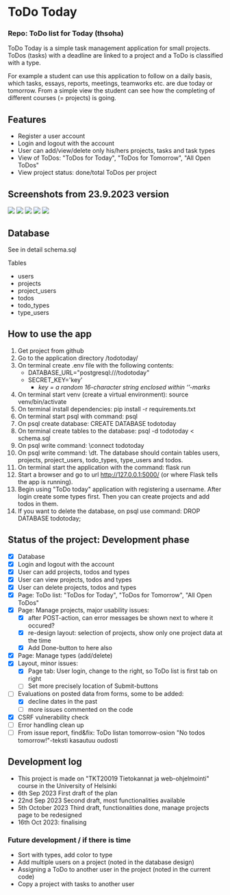 # ToDo Today
### Repo: ToDo list for Today (thsoha)

ToDo Today is a simple task management application for small projects. ToDos (tasks) with a deadline are linked to a project and a ToDo is classified with a type. 

For example a student can use this application to follow on a daily basis, which tasks, essays, reports, meetings, teamworks etc. are due today or tomorrow. From a simple view the student can see how the completing of different courses (= projects) is going. 

## Features
- Register a user account
- Login and logout with the account
- User can add/view/delete only his/hers projects, tasks and task types
- View of ToDos: "ToDos for Today", "ToDos for Tomorrow", "All Open ToDos" 
- View project status: done/total ToDos per project

## Screenshots from 23.9.2023 version
<img src="https://github.com/mcpaulafi/Todotoday/blob/main/Drafts/2023-09-23_login2.png">
<img src="https://github.com/mcpaulafi/Todotoday/blob/main/Drafts/2023-09-23_registration2.png">
<img src="https://github.com/mcpaulafi/Todotoday/blob/main/Drafts/2023-09-23_todolist2.png">
<img src="https://github.com/mcpaulafi/Todotoday/blob/main/Drafts/2023-09-23_projects2.png">
<img src="https://github.com/mcpaulafi/Todotoday/blob/main/Drafts/2023-09-23_types2.png">

## Database
See in detail schema.sql

Tables
- users
- projects
- project_users
- todos
- todo_types
- type_users

## How to use the app
1. Get project from github
2. Go to the application directory /todotoday/
3. On terminal create .env file with the following contents: 
    - DATABASE_URL="postgresql:///todotoday"
    - SECRET_KEY='key'
        - _key = a random 16-character string enclosed within ‘’-marks_
4. On terminal start venv (create a virtual environment): source venv/bin/activate 
5. On terminal install dependencies: pip install -r requirements.txt
6. On terminal start psql with command: psql
7. On psql create database: CREATE DATABASE todotoday
8. On terminal create tables to the database: psql -d todotoday < schema.sql
9. On psql write command: \connect todotoday 
10. On psql write command: \dt. The database should contain tables users, projects, project_users, todo_types, type_users and todos.
11. On terminal start the application with the command: flask run
12. Start a browser and go to url http://127.0.0.1:5000/ (or where Flask tells the app is running).
13. Begin using "ToDo today" application with registering a username. After login create some types first. Then you can create projects and add todos in them.
14. If you want to delete the database, on psql use command: DROP DATABASE todotoday;

## Status of the project: Development phase 
- [x] Database  
- [x] Login and logout with the account
- [x] User can add projects, todos and types
- [x] User can view projects, todos and types
- [x] User can delete projects, todos and types
- [x] Page: ToDo list: "ToDos for Today", "ToDos for Tomorrow", "All Open ToDos" 
- [x] Page: Manage projects, major usability issues:
    - [x] after POST-action, can error messages be shown next to where it occured?
    - [x] re-design layout: selection of projects, show only one project data at the time
    - [x] Add Done-button to here also 
- [x] Page: Manage types (add/delete)
- [x] Layout, minor issues:
    - [x] Page tab: User login, change to the right, so ToDo list is first tab on right
    - [ ] Set more precisely location of Submit-buttons 
- [ ] Evaluations on posted data from forms, some to be added:
    - [x] decline dates in the past
    - [ ] more issues commented on the code
- [x] CSRF vulnerability check
- [ ] Error handling clean up
- [ ] From issue report, find&fix: ToDo listan tomorrow-osion "No todos tomorrow!"-teksti kasautuu oudosti 

## Development log
- This project is made on "TKT20019 Tietokannat ja web-ohjelmointi" course in the University of Helsinki
- 6th Sep 2023 First draft of the plan
- 22nd Sep 2023 Second draft, most functionalities available
- 5th October 2023 Third draft, functionalities done, manage projects page to be redesigned
- 16th Oct 2023: finalising

### Future development / if there is time
- Sort with types, add color to type
- Add multiple users on a project (noted in the database design)
- Assigning a ToDo to another user in the project (noted in the current code)
- Copy a project with tasks to another user 